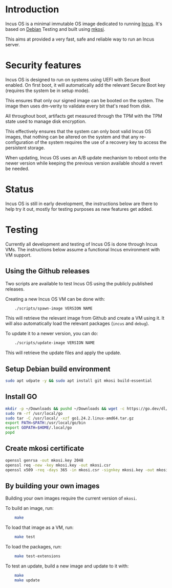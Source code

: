 # Introduction
Incus OS is a minimal immutable OS image dedicated to running [Incus](https://linuxcontainers.org/incus).
It's based on [Debian](https://www.debian.org) Testing and built using [mkosi](https://github.com/systemd/mkosi).

This aims at provided a very fast, safe and reliable way to run an Incus server.

# Security features
Incus OS is designed to run on systems using UEFI with Secure Boot enabled.
On first boot, it will automatically add the relevant Secure Boot key
(requires the system be in setup mode).

This ensures that only our signed image can be booted on the system.
The image then uses dm-verity to validate every bit that's read from disk.

All throughout boot, artifacts get measured through the TPM with the TPM
state used to manage disk encryption.

This effectively ensures that the system can only boot valid Incus OS
images, that nothing can be altered on the system and that any
re-configuration of the system requires the use of a recovery key to
access the persistent storage.

When updating, Incus OS uses an A/B update mechanism to reboot onto the
newer version while keeping the previous version available should a
revert be needed.

# Status
Incus OS is still in early development, the instructions below are there
to help try it out, mostly for testing purposes as new features get
added.

# Testing
Currently all development and testing of Incus OS is done through Incus VMs.
The instructions below assume a functional Incus environment with VM support.

## Using the Github releases
Two scripts are available to test Incus OS using the publicly published releases.

Creating a new Incus OS VM can be done with:
```bash
    ./scripts/spawn-image VERSION NAME
```

This will retrieve the relevant image from Github and create a VM using it.
It will also automatically load the relevant packages (`incus` and `debug`).

To update it to a newer version, you can do:
```bash
    ./scripts/update-image VERSION NAME
```

This will retrieve the update files and apply the update.

## Setup Debian build environment ##
```bash
sudo apt udpate -y && sudo apt install git mkosi build-essential
```

## Install GO ##
```bash
mkdir -p ~/Downloads && pushd ~/Downloads && wget -c https://go.dev/dl/go1.24.2.linux-amd64.tar.gz
sudo rm -rf /usr/local/go
sudo tar -C /usr/local/ -xzf go1.24.2.linux-amd64.tar.gz
export PATH=$PATH:/usr/local/go/bin
export GOPATH=$HOME/.local/go
popd
```

## Create mkosi certificate ##
```bash
openssl genrsa -out mkosi.key 2048
openssl req -new -key mkosi.key -out mkosi.csr
openssl x509 -req -days 365 -in mkosi.csr -signkey mkosi.key -out mkosi.crt
```

## By building your own images
Building your own images require the current version of `mkosi`.

To build an image, run:
```bash
    make
```

To load that image as a VM, run:
```bash
    make test
```

To load the packages, run:
```bash
    make test-extensions
```

To test an update, build a new image and update to it with:
```bash
    make
    make update
```
